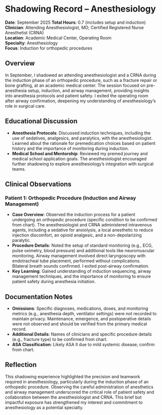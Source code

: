 # Shadowing Record – Anesthesiology

**Date**: September 2025
**Total Hours**: 0.7 (includes setup and induction)  
**Clinician**: Attending Anesthesiologist, MD; Certified Registered Nurse Anesthetist (CRNA)  
**Location**: Academic Medical Center, Operating Room  
**Specialty**: Anesthesiology  
**Focus**: Induction for orthopedic procedures  

## Overview
In September, I shadowed an attending anesthesiologist and a CRNA during the induction phase of an orthopedic procedure, such as a fracture repair or bone grafting, at an academic medical center. The session focused on pre-anesthesia setup, induction, and airway management, providing insights into anesthesia protocols and patient safety. I exited the operating room after airway confirmation, deepening my understanding of anesthesiology’s role in surgical care.

## Educational Discussion
- **Anesthesia Protocols**: Discussed induction techniques, including the use of sedatives, analgesics, and paralytics, with the anesthesiologist. Learned about the rationale for premedication choices based on patient history and the importance of monitoring during induction.
- **Medical School and Mentorship**: Reviewed my premed journey and medical school application goals. The anesthesiologist encouraged further shadowing to explore anesthesiology’s integration with surgical teams.

## Clinical Observations
### Patient 1: Orthopedic Procedure (Induction and Airway Management)
- **Case Overview**: Observed the induction process for a patient undergoing an orthopedic procedure (specific condition to be confirmed from chart). The anesthesiologist and CRNA administered intravenous agents, including a sedative for anxiolysis, a local anesthetic to reduce injection discomfort, an opioid analgesic, and a non-depolarizing paralytic.
- **Procedure Details**: Noted the setup of standard monitoring (e.g., ECG, pulse oximetry, blood pressure) and additional tools like neuromuscular monitoring. Airway management involved direct laryngoscopy with endotracheal tube placement, performed without complications. Bilateral breath sounds confirmed. I exited post-airway confirmation.
- **Key Learning**: Gained understanding of induction sequencing, airway management techniques, and the importance of monitoring to ensure patient safety during anesthesia initiation.

## Documentation Notes
- **Omissions**: Specific diagnoses, medications, doses, and monitoring metrics (e.g., anesthesia depth, ventilator settings) were not recorded to maintain privacy. Maintenance, emergence, and postoperative details were not observed and should be verified from the primary medical record.
- **Additional Details**: Names of clinicians and specific procedure details (e.g., fracture type) to be confirmed from chart.
- **ASA Classification**: Likely ASA II due to mild systemic disease; confirm from chart.

## Reflection
This shadowing experience highlighted the precision and teamwork required in anesthesiology, particularly during the induction phase of an orthopedic procedure. Observing the careful administration of anesthetics and airway management underscored the critical role of patient safety and collaboration between the anesthesiologist and CRNA. This brief but impactful exposure has strengthened my interest and commitment to anesthesiology as a potential specialty.
